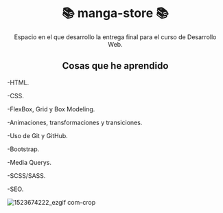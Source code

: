 <h1 align="center"> 📚 manga-store 📚 </h1>

<p align="center">Espacio en el que desarrollo la entrega final para el curso de Desarrollo Web.</p>

<h2 align="center">Cosas que he aprendido</h2>

-HTML.

-CSS.

-FlexBox, Grid y Box Modeling.

-Animaciones, transformaciones y transiciones.

-Uso de Git y GitHub.

-Bootstrap.

-Media Querys.

-SCSS/SASS.

-SEO.

![1523674222_ezgif com-crop](https://user-images.githubusercontent.com/93626668/146201912-1b34d117-9e36-43f8-9ade-e3f0d56fbbd5.gif)
